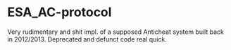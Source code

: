 # ESA_AC-protocol

Very rudimentary and shit impl. of a supposed Anticheat system built back in 2012/2013. Deprecated and defunct code real quick.

